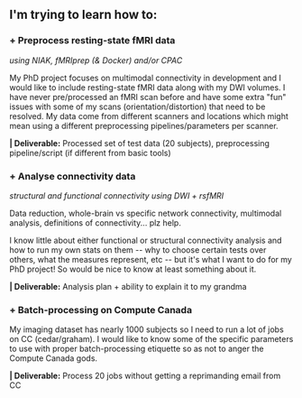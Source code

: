 I'm trying to learn how to:
-----

### + Preprocess resting-state fMRI data
*using NIAK, fMRIprep (& Docker) and/or CPAC*

My PhD project focuses on multimodal connectivity in development and I would like to include resting-state fMRI data along with my DWI volumes. I have never pre/processed an fMRI scan before and have some extra "fun" issues with some of my scans (orientation/distortion) that need to be resolved. My data come from different scanners and locations which might mean using a different preprocessing pipelines/parameters per scanner.

**| Deliverable:** Processed set of test data (20 subjects), preprocessing pipeline/script (if different from basic tools)

### + Analyse connectivity data
*structural and functional connectivity using DWI + rsfMRI*

Data reduction, whole-brain vs specific network connectivity, multimodal analysis, definitions of connectivity... plz help.

I know little about either functional or structural connectivity analysis and how to run my own stats on them -- why to choose certain tests over others, what the measures represent, etc -- but it's what I want to do for my PhD project! So would be nice to know at least something about it.

**| Deliverable:** Analysis plan + ability to explain it to my grandma

### + Batch-processing on Compute Canada
My imaging dataset has nearly 1000 subjects so I need to run a lot of jobs on CC (cedar/graham). I would like to know some of the specific parameters to use with proper batch-processing etiquette so as not to anger the Compute Canada gods.

**| Deliverable:** Process 20 jobs without getting a reprimanding email from CC
